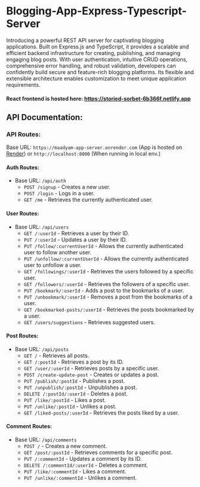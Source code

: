 # Blogging-App-Express-Typescript-Server

Introducing a powerful REST API server for captivating blogging applications. Built on Express.js and TypeScript, it provides a scalable and efficient backend infrastructure for creating, publishing, and managing engaging blog posts. With user authentication, intuitive CRUD operations, comprehensive error handling, and robust validation, developers can confidently build secure and feature-rich blogging platforms. Its flexible and extensible architecture enables customization to meet unique application requirements.

#### React frontend is hosted here: https://storied-sorbet-6b366f.netlify.app

## API Documentation:

### API Routes:

Base URL:  `https://maadyam-app-server.onrender.com` (App is hosted on [Render](https://render.com/)) or `http://localhost:8000` (When running in local env.)


#### Auth Routes: 
- Base URL: `/api/auth`
  - `POST /signup` - Creates a new user.
  - `POST /login` - Logs in a user.
  - `GET /me` - Retrieves the currently authenticated user.



#### User Routes: 
- Base URL: `/api/users`
  - `GET /:userId` - Retrieves a user by their ID.
  - `PUT /:userId` - Updates a user by their ID.
  - `PUT /follow/:currentUserId` - Allows the currently authenticated user to follow another user.
  - `PUT /unfollow/:currentUserId` - Allows the currently authenticated user to unfollow a user.
  - `GET /followings/:userId` - Retrieves the users followed by a specific user.
  - `GET /followers/:userId` - Retrieves the followers of a specific user.
  - `PUT /bookmark/:userId` - Adds a post to the bookmarks of a user.
  - `PUT /unbookmark/:userId` - Removes a post from the bookmarks of a user.
  - `GET /bookmarked-posts/:userId` - Retrieves the posts bookmarked by a user.
  - `GET /users/suggestions` - Retrieves suggested users.

#### Post Routes: 
- Base URL: `/api/posts`
  - `GET /` - Retrieves all posts.
  - `GET /:postId` - Retrieves a post by its ID.
  - `GET /user/:userId` - Retrieves posts by a specific user.
  - `POST /create-update-post` - Creates or updates a post.
  - `PUT /publish/:postId` - Publishes a post.
  - `PUT /unpublish/:postId` - Unpublishes a post.
  - `DELETE /:postId/:userId` - Deletes a post.
  - `PUT /like/:postId` - Likes a post.
  - `PUT /unlike/:postId` - Unlikes a post.
  - `GET /liked-posts/:userId` - Retrieves the posts liked by a user.

#### Comment Routes: 
- Base URL: `/api/comments`
  - `POST /` - Creates a new comment.
  - `GET /post/:postId` - Retrieves comments for a specific post.
  - `PUT /:commentId` - Updates a comment by its ID.
  - `DELETE /:commentId/:userId` - Deletes a comment.
  - `PUT /like/:commentId` - Likes a comment.
  - `PUT /unlike/:commentId` - Unlikes a comment.
